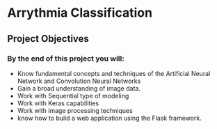 # Arrythmia Classification

## Project Objectives
### By the end of this project you will:
- Know fundamental concepts and techniques of the Artificial Neural Network and Convolution Neural Networks
- Gain a broad understanding of image data.
- Work with Sequential type of modeling
- Work with Keras capabilities
- Work with image processing techniques
- know how to build a web application using the Flask framework.
